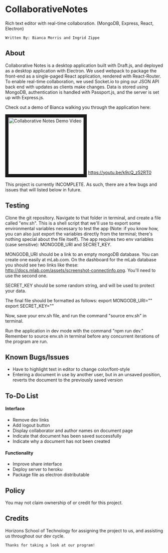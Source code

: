 # CollaborativeNotes
Rich text editor with real-time collaboration. (MongoDB, Express, React, Electron)
```
Written By: Bianca Morris and Ingrid Zippe
```

## About
Collaborative Notes is a desktop application built with Draft.js, and deployed as a desktop application with Electron. We used webpack to package the front-end as a single-paged React application, rendered with React-Router. To enable real-time collaboration, we used Socket.io to ping our JSON API back end with updates as clients make changes. Data is stored using MongoDB, authentication is handled with Passport.js, and the server is set up with Express.js.

Check out a demo of Bianca walking you through the application here: 

<a href="http://www.youtube.com/watch?feature=player_embedded&v=k9cQ_z52RT0" target="_blank"><img src="http://img.youtube.com/vi/k9cQ_z52RT0/0.jpg" 
alt="Collaborative Notes Demo Video" width="240" height="180" border="10" /></a>
https://youtu.be/k9cQ_z52RT0

This project is currently INCOMPLETE. As such, there are a few bugs and issues that will listed below in future. 

## Testing
Clone the git repository. Navigate to that folder in terminal, and create a file called "env.sh". This is a shell script that we'll use to 
export some environmental variables necessary to test the app (Note: if you know how, you can also just export the variables directly from
the terminal; there's nothing special about the file itself). The app requires two env variables (case sensitive): MONGODB_URI and 
SECRET_KEY.

MONGODB_URI should be a link to an empty mongoDB database. You can create one easily at mLab.com. On the dashboard for the mLab database
you should see two links like these: http://docs.mlab.com/assets/screenshot-connectinfo.png. You'll need to use the second one.

SECRET_KEY should be some random string, and will be used to protect your data.

The final file should be formatted as follows:
export MONGODB_URI="<my-uri-here>"
export SECRET_KEY="<my-key-here>"

Now, save your env.sh file, and run the command "source env.sh" in terminal.

Run the application in dev mode with the command "npm run dev." Remember to source env.sh in terminal before any concurrent iterations of 
the program are run.

## Known Bugs/Issues
- Have to highlight text in editor to change color/font-style
- Entering a document in use by another user, but in an unsaved position, reverts the document to the previously saved version

## To-Do List
#### Interface
- Remove dev links
- Add logout button
- Display collaborator and author names on document page
- Indicate that document has been saved successfully
- Indicate why a document has not been created

#### Functionality
- Improve share interface
- Deploy server to heroku
- Package file as electron distributable

## Policy
You may not claim ownership of or credit for this project.

## Credits
Horizons School of Technology for assigning the project to us, and assisting us throughout our dev cycle.

```
Thanks for taking a look at our program!
```
